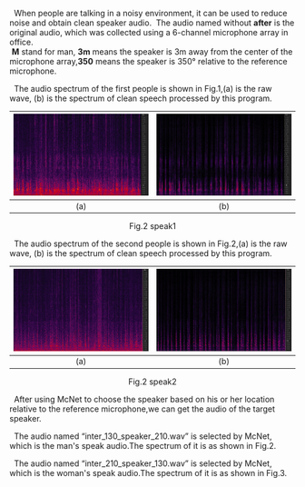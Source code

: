  &nbsp; When people are talking in a noisy environment, it can be used to reduce noise and obtain clean speaker audio.
 &nbsp;The audio named without **after** is the original audio, which was collected using a 6-channel microphone array in office.<br>
 &nbsp;**M** stand for man, **3m** means the speaker is 3m away from the center of the microphone array,**350** means the speaker is 350° relative to the reference microphone.

  &nbsp; The audio spectrum of the first people is shown in Fig.1,(a) is the raw wave, (b) is the spectrum of clean speech processed by this program.
  
| ![Image A](man_before.png) | ![Image B](man_after.png) |
|:---:|:---:|
| (a) | (b) |

<p align="center">
Fig.2 speak1
</p>

  &nbsp; The audio spectrum of the second people is shown in Fig.2,(a) is the raw wave, (b) is the spectrum of clean speech processed by this program.
  
| ![Image A](female_before.png) | ![Image B](female_after.png) |
|:---:|:---:|
| (a) | (b) |


<p align="center">
Fig.2 speak2
</p>

&nbsp; After using McNet to choose the speaker based on his or her location relative to the reference microphone,we can get the audio of the target speaker.<br>


&nbsp; The audio named “inter_130_speaker_210.wav”  is selected by McNet, which is the man's speak audio.The spectrum of it is as shown in Fig.2.



&nbsp; The audio named “inter_210_speaker_130.wav”  is selected by McNet, which is the woman's speak audio.The spectrum of it is as shown in Fig.3.


